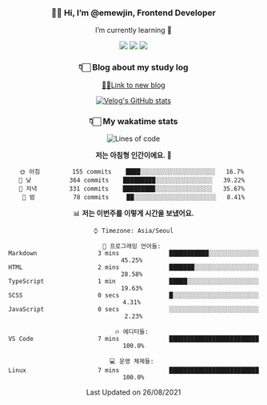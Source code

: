 <div align='center'>
  
### 👋🏻 Hi, I’m @emewjin, Frontend Developer 
I’m currently learning 🌱 
    
  <img src="https://img.shields.io/badge/javascript-F7DF1E?style=for-the-badge&logo=javascript&logoColor=black"/>
  <img src="https://img.shields.io/badge/react.js-61DAFB?style=for-the-badge&logo=react&logoColor=black"/>
    <img src="https://img.shields.io/badge/vue.js-4FC08D?style=for-the-badge&logo=vue.js&logoColor=white"/>

### 👇🏻 Blog about my study log
  [🏃🏻Link to new blog](https://emewjin.github.io/)  
  
 [![Velog's GitHub stats](https://velog-readme-stats.vercel.app/api?name=1703979&tag=javascript)](https://github.com/eungyeole/velog-readme-stats)


### 👇🏻 My wakatime stats  
  
<!--START_SECTION:waka-->
![Lines of code](https://img.shields.io/badge/%EC%A0%80%EB%8A%94%20%EC%97%AC%ED%83%9C%EA%B9%8C%EC%A7%80%20-63292%20%EC%A4%84%EC%9D%98%20%EC%BD%94%EB%93%9C%EB%A5%BC%20%EC%9E%91%EC%84%B1%ED%96%88%EC%96%B4%EC%9A%94.-blue)

**저는 아침형 인간이에요. 🐤** 

```text
🌞 아침         155 commits    ████░░░░░░░░░░░░░░░░░░░░░   16.7% 
🌆 낮　         364 commits    █████████░░░░░░░░░░░░░░░░   39.22% 
🌃 저녁         331 commits    █████████░░░░░░░░░░░░░░░░   35.67% 
🌙 밤　         78 commits     ██░░░░░░░░░░░░░░░░░░░░░░░   8.41%

```


📊 **저는 이번주를 이렇게 시간을 보냈어요.** 

```text
⌚︎ Timezone: Asia/Seoul

💬 프로그래밍 언어들: 
Markdown                 3 mins              ███████████░░░░░░░░░░░░░░   45.25% 
HTML                     2 mins              ███████░░░░░░░░░░░░░░░░░░   28.58% 
TypeScript               1 min               █████░░░░░░░░░░░░░░░░░░░░   19.63% 
SCSS                     0 secs              █░░░░░░░░░░░░░░░░░░░░░░░░   4.31% 
JavaScript               0 secs              ░░░░░░░░░░░░░░░░░░░░░░░░░   2.23%

🔥 에디터들: 
VS Code                  7 mins              █████████████████████████   100.0%

💻 운영 체제들: 
Linux                    7 mins              █████████████████████████   100.0%

```


 Last Updated on 26/08/2021
<!--END_SECTION:waka-->
 </div>
<!---
Emewjin/Emewjin is a ✨ special ✨ repository because its `README.md` (this file) appears on your GitHub profile.
You can click the Preview link to take a look at your changes.
--->
